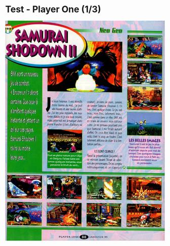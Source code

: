 # Test - Player One \(1/3\)

![](../../../.gitbook/assets/player_one_n_49_janvier_1995_page_088.jpg)

